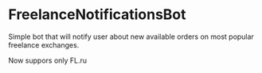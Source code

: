 # FreelanceNotificationsBot
Simple bot that will notify user about new available orders on most popular freelance exchanges.

Now suppors only FL.ru
